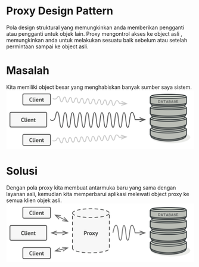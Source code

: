 # Proxy Design Pattern
Pola design struktural yang memungkinkan anda memberikan pengganti atau pengganti untuk objek lain. Proxy mengontrol akses ke object asli , memungkinkan anda untuk melakukan sesuatu baik sebelum atau setelah permintaan sampai ke object asli.

# Masalah 
Kita memiliki object besar yang menghabiskan banyak sumber saya sistem.
![alt text](https://github.com/triabagus/Design-Patern-PHP/blob/master/image/problem.png)
# Solusi
Dengan pola proxy kita membuat antarmuka baru yang sama dengan layanan asli, kemudian kita memperbarui aplikasi melewati object proxy ke semua klien objek asli.
![alt text](https://github.com/triabagus/Design-Patern-PHP/blob/master/image/solution.png)
